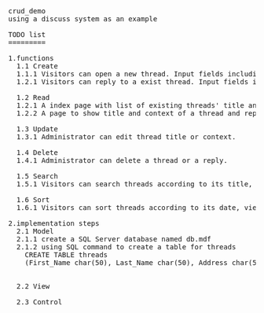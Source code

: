 <pre>
crud_demo
using a discuss system as an example

TODO list
=========

1.functions
  1.1 Create
  1.1.1 Visitors can open a new thread. Input fields including name, email(optional), title, context. 
  1.2.1 Visitors can reply to a exist thread. Input fields including name, email(optional), reply.
  
  1.2 Read
  1.2.1 A index page with list of existing threads' title and their authors with a link to show full thread.
  1.2.2 A page to show title and context of a thread and replies.
  
  1.3 Update
  1.3.1 Administrator can edit thread title or context.
  
  1.4 Delete
  1.4.1 Administrator can delete a thread or a reply.
  
  1.5 Search
  1.5.1 Visitors can search threads according to its title, author or context.
  
  1.6 Sort
  1.6.1 Visitors can sort threads according to its date, view count or reply count.

2.implementation steps
  2.1 Model
  2.1.1 create a SQL Server database named db.mdf
  2.1.2 using SQL command to create a table for threads
    CREATE TABLE threads
    (First_Name char(50), Last_Name char(50), Address char(50), City char(50), Country char(25), Birth_Date datetime);
  
  
  2.2 View
  
  2.3 Control
  
</pre>
